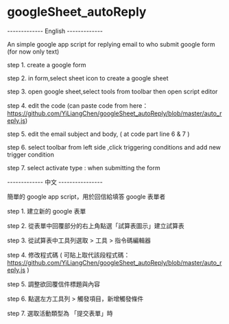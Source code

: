 # googleSheet_autoReply
------------- English -------------

An simple google app script for replying email to who submit google form (for now only text)

step 1. create a google form

step 2. in form,select sheet icon to create a google sheet

step 3. open google sheet,select tools from toolbar then open script editor

step 4. edit the code (can paste code from here：https://github.com/YiLiangChen/googleSheet_autoReply/blob/master/auto_reply.js) 

step 5. edit the email subject and body, ( at code part line 6 & 7 ) 

step 6. select toolbar from left side ,click triggering conditions and add new trigger condition

step 7. select activate type : when submitting the form

------------- 中文 ----------------

簡單的 google app script，用於回信給填答 google 表單者 

step 1. 建立新的 google 表單
 
step 2. 從表單中回覆部分的右上角點選「試算表圖示」建立試算表

step 3. 從試算表中工具列選取 > 工具 > 指令碼編輯器

step 4. 修改程式碼 ( 可貼上取代該段程式碼：https://github.com/YiLiangChen/googleSheet_autoReply/blob/master/auto_reply.js ) 

step 5. 調整欲回覆信件標題與內容

step 6. 點選左方工具列 > 觸發項目，新增觸發條件

step 7. 選取活動類型為 「提交表單」時

